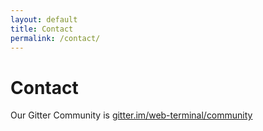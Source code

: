 ```yaml
---
layout: default
title: Contact
permalink: /contact/
---
```


# Contact
Our Gitter Community is [gitter.im/web-terminal/community](https://gitter.im/web-terminal/community)
